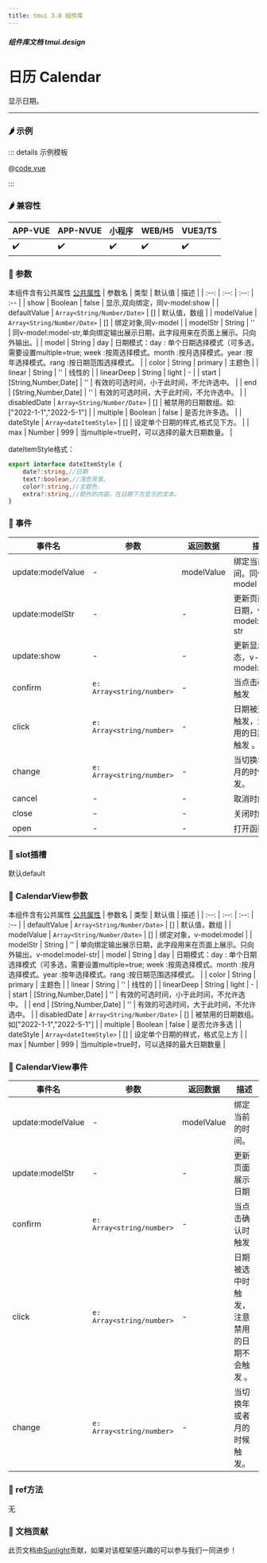 ```yaml
---
title: tmui 3.0 组件库
---
```


<dirtoc></dirtoc>

##### 组件库文档 tmui.design

# 日历 Calendar
显示日期。

---

### :hot_pepper: 示例

<webview url="https://tmui.design/h5/#/pages/form/calendar"></webview>

::: details 示例模板

@[code vue](pages/form/calendar.nvue)

:::

### :hot_pepper: 兼容性

| APP-VUE | APP-NVUE | 小程序 | WEB/H5 | VUE3/TS |
| --- | --- | --- | --- | --- |
| :heavy_check_mark: | :heavy_check_mark: | :heavy_check_mark: | :heavy_check_mark: | :heavy_check_mark: |

### :seedling: 参数
本组件含有公共属性 [公共属性](/doc/spec/组件公共样式.md)
| 参数名 | 类型 | 默认值 | 描述 |
| :--: | :--: | :--: | :-- |
| show | Boolean | false | 显示,双向绑定，同v-model:show |
| defaultValue | `Array<String/Number/Date>` | [] | 默认值，数组 |
| modelValue | `Array<String/Number/Date>` | [] | 绑定对象,同v-model |
| modelStr | String | '' | 同v-model:model-str,单向绑定输出展示日期，此字段用来在页面上展示。只向外输出。|
| model | String | day | 日期模式：day : 单个日期选择模式（可多选，需要设置multiple=true; week :按周选择模式。month :按月选择模式。year :按年选择模式。rang :按日期范围选择模式。  |
| color | String | primary | 主题色 |
| linear | String | '' | 线性的 |
| linearDeep | String | light | - |
| start | [String,Number,Date] | '' | 有效的可选时间，小于此时间，不允许选中。 |
| end | [String,Number,Date] | '' | 有效的可选时间，大于此时间，不允许选中。 |
| disabledDate | `Array<String/Number/Date>` | [] | 被禁用的日期数组。如:["2022-1-1","2022-5-1"] |
| multiple | Boolean | false | 是否允许多选。 |
| dateStyle | `Array<dateItemStyle>` | [] | 设定单个日期的样式,格式见下方。 |
| max | Number | 999 | 当multiple=true时，可以选择的最大日期数量。 |

dateItemStyle格式：
```ts
export interface dateItemStyle {
    date?:string,//日期
    text?:boolean,//浅色背景。
    color?:string,//主题色.
    extra?:string,//额外的内容，在日期下方显示的文本。
}
```

### :rose: 事件
| 事件名 | 参数 | 返回数据 | 描述 |
| --- | --- | --- | --- |
| update:modelValue | - | modelValue | 绑定当前的时间。同v-model |
| update:modelStr | - | - | 更新页面展示日期，v-model:model-str |
| update:show | - | - | 更新显示状态，v-model:show |
| confirm | `e: Array<string/number>` | - | 当点击确认时触发 |
| click | `e: Array<string/number>` | - | 日期被选中时触发，注意禁用的日期不会触发 。 |
| change | `e: Array<string/number>` | - | 当切换年或者月的时候触发。 |
| cancel | - | - | 取消时触发 |
| close | - | - | 关闭时触发 |
| open | - | - | 打开函数 |

### :corn: slot插槽
默认default

### :seedling: CalendarView参数
本组件含有公共属性 [公共属性](/doc/spec/组件公共样式.md)
| 参数名 | 类型 | 默认值 | 描述 |
| :--: | :--: | :--: | :-- |
| defaultValue | `Array<String/Number/Date>` | [] | 默认值，数组 |
| modelValue | `Array<String/Number/Date>` | [] | 绑定对象，v-model:model |
| modelStr | String | '' | 单向绑定输出展示日期，此字段用来在页面上展示。只向外输出。v-model:model-str|
| model | String | day | 日期模式：day : 单个日期选择模式（可多选，需要设置multiple=true; week :按周选择模式。month :按月选择模式。year :按年选择模式。rang :按日期范围选择模式。  |
| color | String | primary | 主题色 |
| linear | String | '' | 线性的 |
| linearDeep | String | light | - |
| start | [String,Number,Date] | '' | 有效的可选时间，小于此时间，不允许选中。 |
| end | [String,Number,Date] | '' | 有效的可选时间，大于此时间，不允许选中。 |
| disabledDate | `Array<String/Number/Date>` | [] | 被禁用的日期数组。如["2022-1-1","2022-5-1"] |
| multiple | Boolean | false | 是否允许多选 |
| dateStyle | `Array<dateItemStyle>` | [] | 设定单个日期的样式，格式见上方 |
| max | Number | 999 | 当multiple=true时，可以选择的最大日期数量 |

### :rose: CalendarView事件
| 事件名 | 参数 | 返回数据 | 描述 |
| --- | --- | --- | --- |
| update:modelValue | - | modelValue | 绑定当前的时间。 |
| update:modelStr | - | - | 更新页面展示日期 |
| confirm | `e: Array<string/number>` | - | 当点击确认时触发 |
| click | `e: Array<string/number>` | - | 日期被选中时触发，注意禁用的日期不会触发 。 |
| change | `e: Array<string/number>` | - | 当切换年或者月的时候触发。 |


### :green_salad: ref方法
无

### :couplekiss: 文档贡献
此页文档由[Sunlight](https://gitee.com/rzg)贡献，如果对该框架感兴趣的可以参与我们一同进步！

